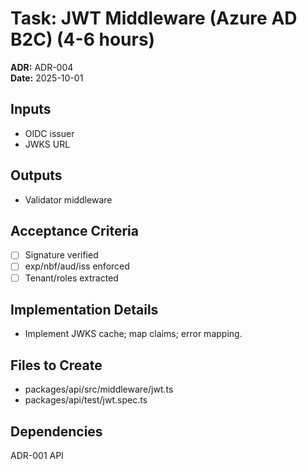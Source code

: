 # Task: JWT Middleware (Azure AD B2C) (4-6 hours)
**ADR:** ADR-004  
**Date:** 2025-10-01

## Inputs
- OIDC issuer
- JWKS URL

## Outputs
- Validator middleware

## Acceptance Criteria
- [ ] Signature verified
- [ ] exp/nbf/aud/iss enforced
- [ ] Tenant/roles extracted

## Implementation Details
- Implement JWKS cache; map claims; error mapping.

## Files to Create
- packages/api/src/middleware/jwt.ts
- packages/api/test/jwt.spec.ts

## Dependencies
ADR-001 API

